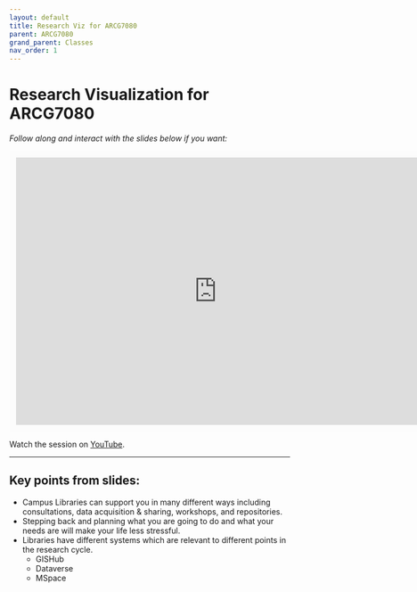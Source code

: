 ```yaml
---
layout: default
title: Research Viz for ARCG7080
parent: ARCG7080
grand_parent: Classes
nav_order: 1
---
```


# Research Visualization for ARCG7080

*Follow along and interact with the slides below if you want:*
<br>

<iframe width="720" height="480" frameborder="0" marginheight="0" marginwidth="0" style="border:12px solid  #fcfcfc" src="https://meginwinnipeg.github.io/slides/arcg7080.html"></iframe>

Watch the session on [YouTube](https://youtu.be/).
<hr>

## Key points from slides:

- Campus Libraries can support you in many different ways including consultations, data acquisition & sharing, workshops, and repositories.   
- Stepping back and planning what you are going to do and what your needs are will make your life less stressful.  
- Libraries have different systems which are relevant to different points in the research cycle.  
    - GISHub  
    - Dataverse  
    - MSpace  